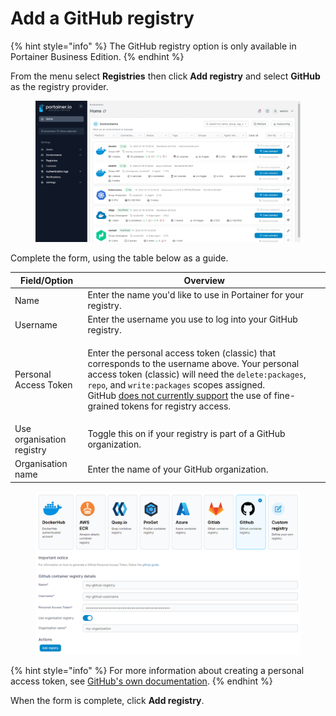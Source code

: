 # Add a GitHub registry

{% hint style="info" %}
The GitHub registry option is only available in Portainer Business Edition.
{% endhint %}

From the menu select **Registries** then click **Add registry** and select **GitHub** as the registry provider.

<figure><img src="../../../.gitbook/assets/2.17-registries-add-github.gif" alt=""><figcaption></figcaption></figure>

Complete the form, using the table below as a guide.

| Field/Option              | Overview                                                                                                                                                                                                                                                                                                                                                                                                                                                                                                      |
| ------------------------- | ------------------------------------------------------------------------------------------------------------------------------------------------------------------------------------------------------------------------------------------------------------------------------------------------------------------------------------------------------------------------------------------------------------------------------------------------------------------------------------------------------------- |
| Name                      | Enter the name you'd like to use in Portainer for your registry.                                                                                                                                                                                                                                                                                                                                                                                                                                              |
| Username                  | Enter the username you use to log into your GitHub registry.                                                                                                                                                                                                                                                                                                                                                                                                                                                  |
| Personal Access Token     | <p>Enter the personal access token (classic) that corresponds to the username above. Your personal access token (classic) will need the <code>delete:packages</code>, <code>repo</code>, and <code>write:packages</code> scopes assigned.<br>GitHub <a href="https://docs.github.com/en/packages/working-with-a-github-packages-registry/working-with-the-container-registry#authenticating-to-the-container-registry">does not currently support</a> the use of fine-grained tokens for registry access.</p> |
| Use organisation registry | Toggle this on if your registry is part of a GitHub organization.                                                                                                                                                                                                                                                                                                                                                                                                                                             |
| Organisation name         | Enter the name of your GitHub organization.                                                                                                                                                                                                                                                                                                                                                                                                                                                                   |

<figure><img src="../../../.gitbook/assets/2.17-registries-add-ghcr-details.png" alt=""><figcaption></figcaption></figure>

{% hint style="info" %}
For more information about creating a personal access token, see [GitHub's own documentation](https://docs.github.com/en/authentication/keeping-your-account-and-data-secure/creating-a-personal-access-token).
{% endhint %}

When the form is complete, click **Add registry**.
